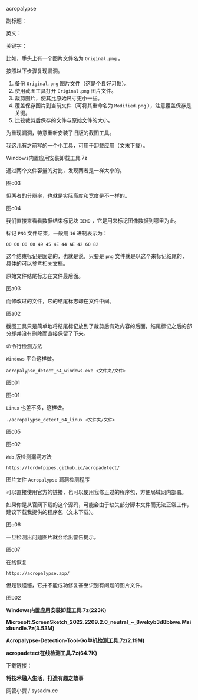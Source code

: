 acropalypse

副标题：

英文：

关键字：







比如，手头上有一个图片文件名为 `Original.png` 。

按照以下步骤复现漏洞。



1. 备份 `Original.png` 图片文件（这是个良好习惯）。
2. 使用截图工具打开 `Original.png` 图片文件。
3. 裁剪图片，使其比原始尺寸更小一些。
4. 覆盖保存图片到当前文件（可将其重命名为 `Modified.png` ），注意覆盖保存是关键。
5. 比较裁剪后保存的文件与原始文件的大小。



为重现漏洞，特意重新安装了旧版的截图工具。

我这儿有之前写的一个小工具，可用于卸载应用（文末下载）。

Windows内置应用安装卸载工具.7z



通过两个文件容量的对比，发现两者是一样大小的。

图c03



但两者的分辨率，也就是实际高度和宽度是不一样的。

图c04





我们直接来看看数据结束标记块 `IEND` ，它是用来标记图像数据到哪里为止。

标记 `PNG` 文件结束，一般用 `16` 进制表示为：

```
00 00 00 00 49 45 4E 44 AE 42 60 82
```

这个结束标记是固定的，也就是说，只要是 `png` 文件就是以这个来标记结尾的，具体的可以参考相关文档。



原始文件结尾标志在文件最后面。

图a03



而修改过的文件，它的结尾标志却在文件中间。

图a02



截图工具只是简单地将结尾标记放到了裁剪后有效内容的后面，结尾标记之后的部分却并没有删除而直接保留了下来。











命令行检测方法

`Windows` 平台这样做。

```
acropalypse_detect_64_windows.exe <文件夹/文件>
```

图b01

图c01



`Linux` 也差不多，这样做。

```
./acropalypse_detect_64_linux <文件夹/文件>
```

图c05

图c02











`Web` 版检测漏洞方法

```
https://lordofpipes.github.io/acropadetect/
```



图片文件 `Acropalypse` 漏洞检测程序

可以直接使用官方的链接，也可以使用我修正过的程序包，方便局域网内部署。

如果你是从官网下载的这个源码，可能会由于缺失部分脚本文件而无法正常工作，建议下载我提供的程序包（文末下载）。

图c06



一旦检测出问题图片就会给出警告提示。

图c07



在线恢复

```
https://acropalypse.app/
```

但是很遗憾，它并不能成功修复甚至识别有问题的图片文件。

图b02







**Windows内置应用安装卸载工具.7z(223K)**

**Microsoft.ScreenSketch_2022.2209.2.0_neutral_~_8wekyb3d8bbwe.Msixbundle.7z(3.53M)**

**Acropalypse-Detection-Tool-Go单机检测工具.7z(2.19M)**

**acropadetect在线检测工具.7z(64.7K)**

下载链接：







**将技术融入生活，打造有趣之故事**

网管小贾 / sysadm.cc

